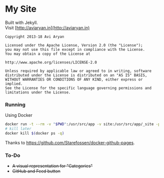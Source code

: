# My Site


Built with Jekyll.  
Visit [http://aviaryan.in](http://aviaryan.in)
  

```
Copyright 2013-18 Avi Aryan  

Licensed under the Apache License, Version 2.0 (the "License");  
you may not use this file except in compliance with the License.  
You may obtain a copy of the License at  

http://www.apache.org/licenses/LICENSE-2.0  

Unless required by applicable law or agreed to in writing, software  
distributed under the License is distributed on an "AS IS" BASIS,  
WITHOUT WARRANTIES OR CONDITIONS OF ANY KIND, either express or implied.  
See the License for the specific language governing permissions and  
limitations under the License.  
```
  

### Running

Using Docker

```sh
docker run -t --rm -v "$PWD":/usr/src/app -v site:/usr/src/app/_site -p "4000:4000" --env JEKYLL_ENV=local starefossen/github-pages
# kill later
docker kill $(docker ps -q)
```

Thanks to https://github.com/Starefossen/docker-github-pages.


### To-Do

* ~~A visual representation for "Categories"~~
* ~~GitHub and Feed button~~
